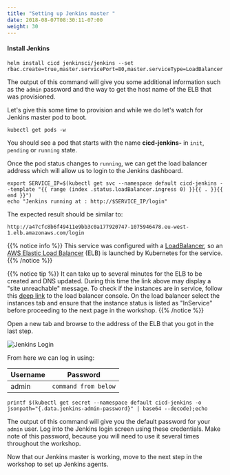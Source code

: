```yaml
---
title: "Setting up Jenkins master "
date: 2018-08-07T08:30:11-07:00
weight: 30
---
```


#### Install Jenkins

```
helm install cicd jenkinsci/jenkins --set rbac.create=true,master.servicePort=80,master.serviceType=LoadBalancer
```

The output of this command will give you some additional information such as the
`admin` password and the way to get the host name of the ELB that was
provisioned.

Let's give this some time to provision and while we do let's watch for Jenkins master pod
to boot.

```
kubectl get pods -w
```

You should see a pod that starts with the name **cicd-jenkins-** in `init`, `pending` or `running` state.

Once the pod status changes to `running`, we can get the load balancer address which will allow us to login to the Jenkins dashboard.

```
export SERVICE_IP=$(kubectl get svc --namespace default cicd-jenkins --template "{{ range (index .status.loadBalancer.ingress 0) }}{{ . }}{{ end }}")
echo "Jenkins running at : http://$SERVICE_IP/login"
```

The expected result should be similar to:
```
http://a47cfc8b6f49411e9bb3c0a177920747-1075946478.eu-west-1.elb.amazonaws.com/login
```

{{% notice info %}}
This service was configured with a [LoadBalancer](https://kubernetes.io/docs/tasks/access-application-cluster/create-external-load-balancer/), so an [AWS Elastic Load Balancer](https://aws.amazon.com/elasticloadbalancing/) (ELB) is launched by Kubernetes for the service.
{{% /notice %}}

{{% notice tip %}}
It can take up to several minutes for the ELB to be created and DNS updated. During this time the link above may display a "site unreachable" message. To check if the instances are in service, follow this [deep link](https://console.aws.amazon.com/ec2/v2/home?#LoadBalancers:tag:kubernetes.io/service-name=default/cicd-jenkins;sort=loadBalancerName) to the load balancer console. On the load balancer select the instances tab and ensure that the instance status is listed as "InService" before proceeding to the next page in the workshop. 
{{% /notice %}}


Open a new tab and browse to the address of the ELB that you got in the last step.

![Jenkins Login](/images/jenkinslogin.png)

From here we can log in using:

| Username | Password             |
|----------|----------------------|
| admin    | `command from below` |


```
printf $(kubectl get secret --namespace default cicd-jenkins -o jsonpath="{.data.jenkins-admin-password}" | base64 --decode);echo
```

The output of this command will give you the default password for your `admin`
user. Log into the Jenkins login screen using these credentials. Make note of this password, because you will need to use it several times throughout the workshop.

Now that our Jenkins master is working, move to the next step in the workshop to set up Jenkins agents.
